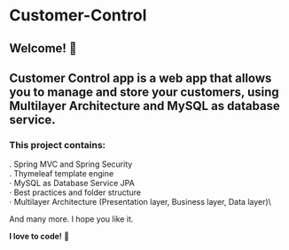 # Customer-Control

## Welcome! 👋

## Customer Control app is a web app that allows you to manage and store your customers, using Multilayer Architecture and MySQL as database service.

### This project contains: 

. Spring MVC and Spring Security \
. Thymeleaf template engine \
⋅ MySQL as Database Service JPA \
⋅ Best practices and folder structure \
⋅ Multilayer Architecture (Presentation layer, Business layer, Data layer)\

And many more.
I hope you like it.

**I love to code!** 🚀
